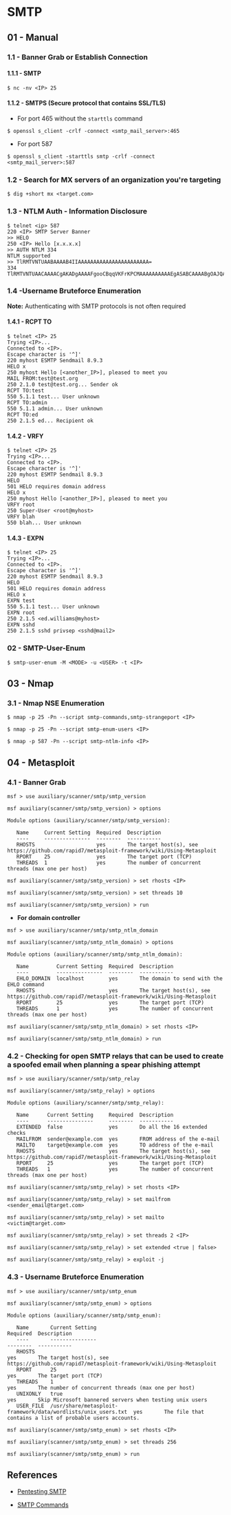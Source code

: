 # SMTP

## 01 - Manual

### 1.1 - Banner Grab or Establish Connection

#### 1.1.1 - SMTP

`$ nc -nv <IP> 25`

#### 1.1.2 - SMTPS (Secure protocol that contains SSL/TLS)

- For port 465 without the `starttls` command

`$ openssl s_client -crlf -connect <smtp_mail_server>:465`

- For port 587

`$ openssl s_client -starttls smtp -crlf -connect <smtp_mail_server>:587`

### 1.2 - Search for MX servers of an organization you're targeting

`$ dig +short mx <target.com>`

### 1.3 - NTLM Auth - Information Disclosure

```
$ telnet <ip> 587
220 <IP> SMTP Server Banner
>> HELO
250 <IP> Hello [x.x.x.x]
>> AUTH NTLM 334
NTLM supported
>> TlRMTVNTUAABAAAAB4IIAAAAAAAAAAAAAAAAAAAAAAA=
334 TlRMTVNTUAACAAAACgAKADgAAAAFgooCBqqVKFrKPCMAAAAAAAAAAEgASABCAAAABgOAJQAAAA9JAEkAUwAwADEAAgAKAEkASQBTADAAMQABAAoASQBJAFMAMAAxAAQACgBJAEkAUwAwADEAAwAKAEkASQBTADAAMQAHAAgAHwMI0VPy1QEAAAAA
```

### 1.4 -Username Bruteforce Enumeration

**Note:** Authenticating with SMTP protocols is not often required

#### 1.4.1 - RCPT TO

```
$ telnet <IP> 25
Trying <IP>...
Connected to <IP>.
Escape character is '^]'
220 myhost ESMTP Sendmail 8.9.3
HELO x
250 myhost Hello [<another_IP>], pleased to meet you
MAIL FROM:test@test.org
250 2.1.0 test@test.org... Sender ok
RCPT TO:test
550 5.1.1 test... User unknown
RCPT TO:admin
550 5.1.1 admin... User unknown
RCPT TO:ed
250 2.1.5 ed... Recipient ok
```

#### 1.4.2 - VRFY

```
$ telnet <IP> 25
Trying <IP>...
Connected to <IP>.
Escape character is '^]'
220 myhost ESMTP Sendmail 8.9.3
HELO
501 HELO requires domain address
HELO x
250 myhost Hello [<another_IP>], pleased to meet you
VRFY root
250 Super-User <root@myhost>
VRFY blah
550 blah... User unknown
```

#### 1.4.3 - EXPN

```
$ telnet <IP> 25
Trying <IP>...
Connected to <IP>.
Escape character is '^]'
220 myhost ESMTP Sendmail 8.9.3
HELO
501 HELO requires domain address
HELO x
EXPN test
550 5.1.1 test... User unknown
EXPN root
250 2.1.5 <ed.williams@myhost>
EXPN sshd
250 2.1.5 sshd privsep <sshd@mail2>
```

### 02 - SMTP-User-Enum

`$ smtp-user-enum -M <MODE> -u <USER> -t <IP>`

## 03 - Nmap

### 3.1 - Nmap NSE Enumeration

`$ nmap -p 25 -Pn --script smtp-commands,smtp-strangeport <IP>`

`$ nmap -p 25 -Pn --script smtp-enum-users <IP>`

`$ nmap -p 587 -Pn --script smtp-ntlm-info <IP>`

## 04 - Metasploit

### 4.1 - Banner Grab

```
msf > use auxiliary/scanner/smtp/smtp_version

msf auxiliary(scanner/smtp/smtp_version) > options

Module options (auxiliary/scanner/smtp/smtp_version):

   Name     Current Setting  Required  Description 
   ----     ---------------  --------  ----------- 
   RHOSTS                    yes       The target host(s), see https://github.com/rapid7/metasploit-framework/wiki/Using-Metasploit
   RPORT    25               yes       The target port (TCP) 
   THREADS  1                yes       The number of concurrent threads (max one per host) 

msf auxiliary(scanner/smtp/smtp_version) > set rhosts <IP>

msf auxiliary(scanner/smtp/smtp_version) > set threads 10

msf auxiliary(scanner/smtp/smtp_version) > run
```

- **For domain controller**

```
msf > use auxiliary/scanner/smtp/smtp_ntlm_domain

msf auxiliary(scanner/smtp/smtp_ntlm_domain) > options

Module options (auxiliary/scanner/smtp/smtp_ntlm_domain):

   Name         Current Setting  Required  Description
   ----         ---------------  --------  -----------
   EHLO_DOMAIN  localhost        yes       The domain to send with the EHLO command
   RHOSTS                        yes       The target host(s), see https://github.com/rapid7/metasploit-framework/wiki/Using-Metasploit
   RPORT        25               yes       The target port (TCP)
   THREADS      1                yes       The number of concurrent threads (max one per host)

msf auxiliary(scanner/smtp/smtp_ntlm_domain) > set rhosts <IP>

msf auxiliary(scanner/smtp/smtp_ntlm_domain) > run
```

### 4.2 - Checking for open SMTP relays that can be used to create a spoofed email when planning a spear phishing attempt

```
msf > use auxiliary/scanner/smtp/smtp_relay

msf auxiliary(scanner/smtp/smtp_relay) > options

Module options (auxiliary/scanner/smtp/smtp_relay):

   Name      Current Setting     Required  Description
   ----      ---------------     --------  -----------
   EXTENDED  false               yes       Do all the 16 extended checks
   MAILFROM  sender@example.com  yes       FROM address of the e-mail
   MAILTO    target@example.com  yes       TO address of the e-mail
   RHOSTS                        yes       The target host(s), see https://github.com/rapid7/metasploit-framework/wiki/Using-Metasploit
   RPORT     25                  yes       The target port (TCP)
   THREADS   1                   yes       The number of concurrent threads (max one per host)

msf auxiliary(scanner/smtp/smtp_relay) > set rhosts <IP>

msf auxiliary(scanner/smtp/smtp_relay) > set mailfrom <sender_email@target.com>

msf auxiliary(scanner/smtp/smtp_relay) > set mailto <victim@target.com>

msf auxiliary(scanner/smtp/smtp_relay) > set threads 2 <IP>

msf auxiliary(scanner/smtp/smtp_relay) > set extended <true | false>

msf auxiliary(scanner/smtp/smtp_relay) > exploit -j
```

### 4.3 - Username Bruteforce Enumeration

```
msf > use auxiliary/scanner/smtp/smtp_enum

msf auxiliary(scanner/smtp/smtp_enum) > options

Module options (auxiliary/scanner/smtp/smtp_enum):

   Name       Current Setting                                                Required  Description
   ----       ---------------                                                --------  -----------
   RHOSTS                                                                    yes       The target host(s), see https://github.com/rapid7/metasploit-framework/wiki/Using-Metasploit
   RPORT      25                                                             yes       The target port (TCP)
   THREADS    1                                                              yes       The number of concurrent threads (max one per host)
   UNIXONLY   true                                                           yes       Skip Microsoft bannered servers when testing unix users
   USER_FILE  /usr/share/metasploit-framework/data/wordlists/unix_users.txt  yes       The file that contains a list of probable users accounts.

msf auxiliary(scanner/smtp/smtp_enum) > set rhosts <IP>

msf auxiliary(scanner/smtp/smtp_enum) > set threads 256

msf auxiliary(scanner/smtp/smtp_enum) > run
```

## References

- [Pentesting SMTP](https://book.hacktricks.xyz/pentesting/pentesting-smtp)

- [SMTP Commands](https://book.hacktricks.xyz/pentesting/pentesting-smtp/smtp-commands)